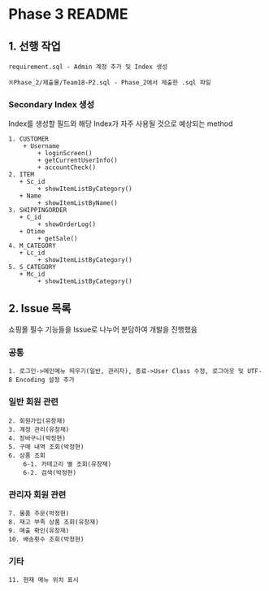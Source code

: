 # Phase 3 README


## 1. 선행 작업
    requirement.sql - Admin 계정 추가 및 Index 생성

    ※Phase_2/제출물/Team18-P2.sql - Phase_2에서 제출한 .sql 파일


### Secondary Index 생성
Index를 생성할 필드와 해당 Index가 자주 사용될 것으로 예상되는 method

    1. CUSTOMER
        + Username 
            + loginScreen()
            + getCurrentUserInfo()
            + accountCheck()
    2. ITEM
       + Sc_id
            + showItemListByCategory()
       + Name
            + showItemListByName()
    3. SHIPPINGORDER
       + C_id
            + showOrderLog()
       + Otime
            + getSale()
    4. M_CATEGORY
       + Lc_id
            + showItemListByCategory()
    5. S_CATEGORY
       + Mc_id
            + showItemListByCategory()

## 2. Issue 목록
쇼핑몰 필수 기능들을 Issue로 나누어 분담하여 개발을 진행했음

### 공통
    1. 로그인->메인메뉴 띄우기(일반, 관리자), 종료->User Class 수정, 로그아웃 및 UTF-8 Encoding 설정 추가


### 일반 회원 관련
    2. 회원가입(유창재)
    3. 계정 관리(유창재)
    4. 장바구니(박정현)
    5. 구매 내역 조회(박정현)
    6. 상품 조회
        6-1. 카테고리 별 조회(유창재)
        6-2. 검색(박정현)


### 관리자 회원 관련
    7. 물품 주문(박정현)
    8. 재고 부족 상품 조회(유창재)
    9. 매출 확인(유창재)
    10. 배송횟수 조회(박정현)


### 기타
    11. 현재 메뉴 위치 표시